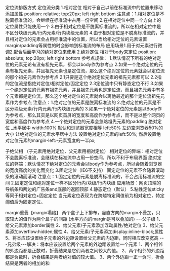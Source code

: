 定位流排版方式
定位流分类
   1.相对定位      相对于自己以前在标准流中的位置来移动
添加属性  position: relative;
                  top:20px;
                  left
                  right
                  bottom
注意点：1.相对定位是不脱离标准流的，会继续在标准流中占用一份空间
              2.在相对定位中同一个方向上的定位属性只能使用一个
              3.由于相对定位是不脱离标准流的，所以在相对定位中是不区分块级元素/行内元素/行内块级元素的
               4.由于相对定位是不脱离标准流的，并且相对定位的元素会占用标准流中的位置，所以当给相对定位的元素设置margin/padding等属性的时会影响到标准流的布局
应用场景1.用于对元素进行微调2.配合后面学习的绝对定位来使用
   2.绝对定位       相对于body来定位
                  position: absolute;
              top:20px;
                   left
                   right
                   bottom
参考点规律：
1.默认情况下所有的绝对定位的元素无论有没有祖先元素，都会以body作为参考点
2.如果一个绝对定位的元素有祖先元素，并且祖先元素也是定位流，那么这个绝对定位的元素就会以定位流的那个祖先元素作为参考点
     2.1只要是这个绝对定位元素的祖先元素都可以
     2.2指的定位流是指绝对定位/相对定位/固定定位
      2.3定位流中只有静态定位不行
3.如果一个绝对定位的元素有祖先元素，并且祖先元素也是定位流，而且祖先元素中有多个元素都是定位流，那么这个绝对定位的元素就会以离他最近的那个定位流祖先元素作为参考点
注意点：1.绝对定位的元素是脱离标准流的
              2.绝对定位的元素是不区分块级元素/行内元素/行内块级元素的
          3.如果一个绝对定位的元素是以Body作为参考点，那么其实是以网页首屏的宽度和高度作为参考点，而不是以整个网页的宽度和高度作为参考点
           4.一个绝对定位的元素会忽略祖先元素的padding
绝对定位 _水平居中
width:100%         默认和浏览器宽度相等
left:50%      左边空浏览器50%的大小
让绝对定位的元素水平居中方法
设置绝对定位元素的left:50%;    然后设置绝对定位元素的margin-left:-元素宽度的一半px;

子绝父相     （子元素用绝对定位，父元素用相对定位）
相对定位的弊端：相对定位不会脱离标准流，会继续在标准流中占用一份空间，所以不利于布局界面
绝对定位的弊端：默认情况下绝对定位的元素会以body作为参考点，所以会随着浏览器的宽度高度的变化而变化
    3.固定定位（IE6不支持）
固定定位的元素不会随着滚动条的滚动而滚动
注意点：1.固定定位的元素是脱离标准流的，不会占用标准流的空间
2.固定定位和绝对定位一样不区分行内/块级/行内块级
应用场景：网页顶端的导航条和两边的广告条and底部的返回顶部
       4.静态定位（默认） 
	   5.粘性定位sticky
等同于相对定位+固定定位
当元素定位表现为在跨越特定阈值前为相对定位，特定阈值后为固定定位。


margin重叠【margin塌陷】
两个盒子上下排布，竖直方向的margin不叠加，只取较大的值作为两个盒子的间距
(水平方向的margin是可以叠加的)
---父子级
1、给父元素添加border属性
2、给父元素/子元素添加浮动属性/绝对定位
3、给父元素添加overflow:hidden;属性
4、给父元素/子元素添加display:inline-block;属性
5、将本应该设置给子元素的外边距设置给父元素的内边距，同时相应改变宽高
---兄弟级---解决：将本应该设置给两个元素的外边距设置给一个元素
1、两个相邻的外边距都是正数时，折叠结果是它们两者之间较大的值。
2、两个相邻的外边距都是负数时，折叠结果是两者绝对值的较大值。
3、两个外边距一正一负时，折叠结果是两者的相加的和
